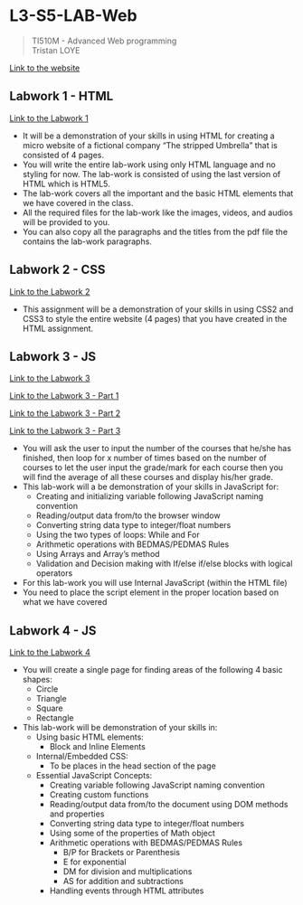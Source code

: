 # L3-S5-LAB-Web
> TI510M - Advanced Web programming<br>
> Tristan LOYE

[Link to the website](https://trisl01.github.io/L3-S5-LAB-Web/)

## Labwork 1 - HTML
[Link to the Labwork 1](https://trisl01.github.io/L3-S5-LAB-Web/Labwork-1)

- It will be a demonstration of your skills in using HTML for creating a micro website of a fictional company “The stripped Umbrella” that is consisted of 4 pages.
- You will write the entire lab-work using only HTML language and no styling for now. The lab-work is consisted of using the last version of HTML which is HTML5.
- The lab-work covers all the important and the basic HTML elements that we have covered in the class.
- All the required files for the lab-work like the images, videos, and audios will be provided to you.
- You can also copy all the paragraphs and the titles from the pdf file the contains the lab-work paragraphs.

## Labwork 2 - CSS
[Link to the Labwork 2](https://trisl01.github.io/L3-S5-LAB-Web/Labwork-2)

- This assignment will be a demonstration of your skills in using CSS2 and CSS3 to style the entire website (4 pages) that you have created in the HTML assignment.

## Labwork 3 - JS
[Link to the Labwork 3](https://trisl01.github.io/L3-S5-LAB-Web/Labwork-3)

[Link to the Labwork 3 - Part 1](https://trisl01.github.io/L3-S5-LAB-Web/Labwork-3/part-1.html)

[Link to the Labwork 3 - Part 2](https://trisl01.github.io/L3-S5-LAB-Web/Labwork-3/part-2.html)

[Link to the Labwork 3 - Part 3](https://trisl01.github.io/L3-S5-LAB-Web/Labwork-3/part-3.html)

- You will ask the user to input the number of the courses that he/she has finished, then loop for x number of times based on the number of courses to let the user input the grade/mark for each course then you will find the average of all these courses and display his/her grade.
- This lab-work will a be demonstration of your skills in JavaScript for:
  - Creating and initializing variable following JavaScript naming convention
  - Reading/output data from/to the browser window
  - Converting string data type to integer/float numbers
  - Using the two types of loops: While and For
  - Arithmetic operations with BEDMAS/PEDMAS Rules
  - Using Arrays and Array’s method
  - Validation and Decision making with If/else if/else blocks with logical operators
- For this lab-work you will use Internal JavaScript (within the HTML file)
- You need to place the script element in the proper location based on what we have covered

## Labwork 4 - JS
[Link to the Labwork 4](https://trisl01.github.io/L3-S5-LAB-Web/Labwork-4)

- You will create a single page for finding areas of the following 4 basic shapes:
  - Circle
  - Triangle
  - Square
  - Rectangle
- This lab-work will be demonstration of your skills in:
  - Using basic HTML elements:
    - Block and Inline Elements
  - Internal/Embedded CSS:
    - To be places in the head section of the page
  - Essential JavaScript Concepts:
    - Creating variable following JavaScript naming convention
    - Creating custom functions
    - Reading/output data from/to the document using DOM methods and properties
    - Converting string data type to integer/float numbers
    - Using some of the properties of Math object
    - Arithmetic operations with BEDMAS/PEDMAS Rules
      - B/P for Brackets or Parenthesis
      - E for exponential
      - DM for division and multiplications
      - AS for addition and subtractions
    - Handling events through HTML attributes
